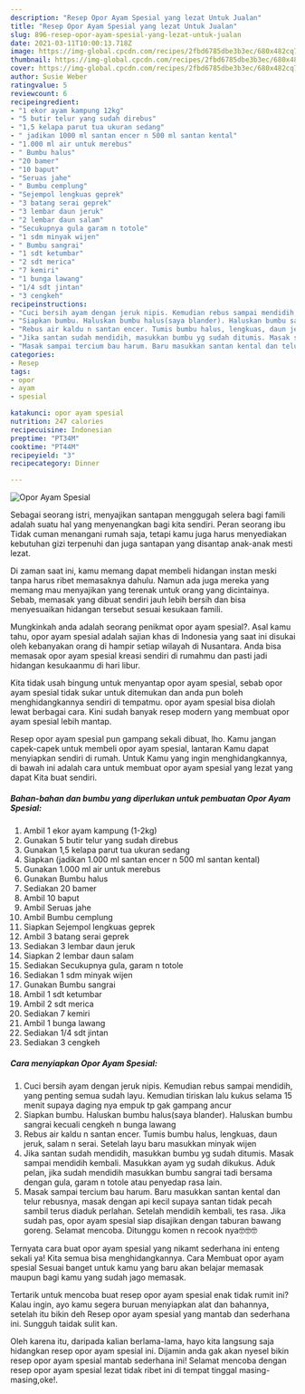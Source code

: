 ```yaml
---
description: "Resep Opor Ayam Spesial yang lezat Untuk Jualan"
title: "Resep Opor Ayam Spesial yang lezat Untuk Jualan"
slug: 896-resep-opor-ayam-spesial-yang-lezat-untuk-jualan
date: 2021-03-11T10:00:13.718Z
image: https://img-global.cpcdn.com/recipes/2fbd6785dbe3b3ec/680x482cq70/opor-ayam-spesial-foto-resep-utama.jpg
thumbnail: https://img-global.cpcdn.com/recipes/2fbd6785dbe3b3ec/680x482cq70/opor-ayam-spesial-foto-resep-utama.jpg
cover: https://img-global.cpcdn.com/recipes/2fbd6785dbe3b3ec/680x482cq70/opor-ayam-spesial-foto-resep-utama.jpg
author: Susie Weber
ratingvalue: 5
reviewcount: 6
recipeingredient:
- "1 ekor ayam kampung 12kg"
- "5 butir telur yang sudah direbus"
- "1,5 kelapa parut tua ukuran sedang"
- " jadikan 1000 ml santan encer n 500 ml santan kental"
- "1.000 ml air untuk merebus"
- " Bumbu halus"
- "20 bamer"
- "10 baput"
- "Seruas jahe"
- " Bumbu cemplung"
- "Sejempol lengkuas geprek"
- "3 batang serai geprek"
- "3 lembar daun jeruk"
- "2 lembar daun salam"
- "Secukupnya gula garam n totole"
- "1 sdm minyak wijen"
- " Bumbu sangrai"
- "1 sdt ketumbar"
- "2 sdt merica"
- "7 kemiri"
- "1 bunga lawang"
- "1/4 sdt jintan"
- "3 cengkeh"
recipeinstructions:
- "Cuci bersih ayam dengan jeruk nipis. Kemudian rebus sampai mendidih, yang penting semua sudah layu. Kemudian tiriskan lalu kukus selama 15 menit supaya daging nya empuk tp gak gampang ancur"
- "Siapkan bumbu. Haluskan bumbu halus(saya blander). Haluskan bumbu sangrai kecuali cengkeh n bunga lawang"
- "Rebus air kaldu n santan encer. Tumis bumbu halus, lengkuas, daun jeruk, salam n serai. Setelah layu baru masukkan minyak wijen"
- "Jika santan sudah mendidih, masukkan bumbu yg sudah ditumis. Masak sampai mendidih kembali. Masukkan ayam yg sudah dikukus. Aduk pelan, jika sudah mendidih masukkan bumbu sangrai tadi bersama dengan gula, garam n totole atau penyedap rasa lain."
- "Masak sampai tercium bau harum. Baru masukkan santan kental dan telur rebusnya, masak dengan api kecil supaya santan tidak pecah sambil terus diaduk perlahan. Setelah mendidih kembali, tes rasa. Jika sudah pas, opor ayam spesial siap disajikan dengan taburan bawang goreng. Selamat mencoba. Ditunggu komen n recook nya🤓🤓🤓"
categories:
- Resep
tags:
- opor
- ayam
- spesial

katakunci: opor ayam spesial 
nutrition: 247 calories
recipecuisine: Indonesian
preptime: "PT34M"
cooktime: "PT44M"
recipeyield: "3"
recipecategory: Dinner

---
```



![Opor Ayam Spesial](https://img-global.cpcdn.com/recipes/2fbd6785dbe3b3ec/680x482cq70/opor-ayam-spesial-foto-resep-utama.jpg)

Sebagai seorang istri, menyajikan santapan menggugah selera bagi famili adalah suatu hal yang menyenangkan bagi kita sendiri. Peran seorang ibu Tidak cuman menangani rumah saja, tetapi kamu juga harus menyediakan kebutuhan gizi terpenuhi dan juga santapan yang disantap anak-anak mesti lezat.

Di zaman  saat ini, kamu memang dapat membeli hidangan instan meski tanpa harus ribet memasaknya dahulu. Namun ada juga mereka yang memang mau menyajikan yang terenak untuk orang yang dicintainya. Sebab, memasak yang dibuat sendiri jauh lebih bersih dan bisa menyesuaikan hidangan tersebut sesuai kesukaan famili. 



Mungkinkah anda adalah seorang penikmat opor ayam spesial?. Asal kamu tahu, opor ayam spesial adalah sajian khas di Indonesia yang saat ini disukai oleh kebanyakan orang di hampir setiap wilayah di Nusantara. Anda bisa memasak opor ayam spesial kreasi sendiri di rumahmu dan pasti jadi hidangan kesukaanmu di hari libur.

Kita tidak usah bingung untuk menyantap opor ayam spesial, sebab opor ayam spesial tidak sukar untuk ditemukan dan anda pun boleh menghidangkannya sendiri di tempatmu. opor ayam spesial bisa diolah lewat berbagai cara. Kini sudah banyak resep modern yang membuat opor ayam spesial lebih mantap.

Resep opor ayam spesial pun gampang sekali dibuat, lho. Kamu jangan capek-capek untuk membeli opor ayam spesial, lantaran Kamu dapat menyiapkan sendiri di rumah. Untuk Kamu yang ingin menghidangkannya, di bawah ini adalah cara untuk membuat opor ayam spesial yang lezat yang dapat Kita buat sendiri.

<!--inarticleads1-->

##### Bahan-bahan dan bumbu yang diperlukan untuk pembuatan Opor Ayam Spesial:

1. Ambil 1 ekor ayam kampung (1-2kg)
1. Gunakan 5 butir telur yang sudah direbus
1. Gunakan 1,5 kelapa parut tua ukuran sedang
1. Siapkan  (jadikan 1.000 ml santan encer n 500 ml santan kental)
1. Gunakan 1.000 ml air untuk merebus
1. Gunakan  Bumbu halus
1. Sediakan 20 bamer
1. Ambil 10 baput
1. Ambil Seruas jahe
1. Ambil  Bumbu cemplung
1. Siapkan Sejempol lengkuas geprek
1. Ambil 3 batang serai geprek
1. Sediakan 3 lembar daun jeruk
1. Siapkan 2 lembar daun salam
1. Sediakan Secukupnya gula, garam n totole
1. Sediakan 1 sdm minyak wijen
1. Gunakan  Bumbu sangrai
1. Ambil 1 sdt ketumbar
1. Ambil 2 sdt merica
1. Sediakan 7 kemiri
1. Ambil 1 bunga lawang
1. Sediakan 1/4 sdt jintan
1. Sediakan 3 cengkeh




<!--inarticleads2-->

##### Cara menyiapkan Opor Ayam Spesial:

1. Cuci bersih ayam dengan jeruk nipis. Kemudian rebus sampai mendidih, yang penting semua sudah layu. Kemudian tiriskan lalu kukus selama 15 menit supaya daging nya empuk tp gak gampang ancur
1. Siapkan bumbu. Haluskan bumbu halus(saya blander). Haluskan bumbu sangrai kecuali cengkeh n bunga lawang
1. Rebus air kaldu n santan encer. Tumis bumbu halus, lengkuas, daun jeruk, salam n serai. Setelah layu baru masukkan minyak wijen
1. Jika santan sudah mendidih, masukkan bumbu yg sudah ditumis. Masak sampai mendidih kembali. Masukkan ayam yg sudah dikukus. Aduk pelan, jika sudah mendidih masukkan bumbu sangrai tadi bersama dengan gula, garam n totole atau penyedap rasa lain.
1. Masak sampai tercium bau harum. Baru masukkan santan kental dan telur rebusnya, masak dengan api kecil supaya santan tidak pecah sambil terus diaduk perlahan. Setelah mendidih kembali, tes rasa. Jika sudah pas, opor ayam spesial siap disajikan dengan taburan bawang goreng. Selamat mencoba. Ditunggu komen n recook nya🤓🤓🤓




Ternyata cara buat opor ayam spesial yang nikamt sederhana ini enteng sekali ya! Kita semua bisa menghidangkannya. Cara Membuat opor ayam spesial Sesuai banget untuk kamu yang baru akan belajar memasak maupun bagi kamu yang sudah jago memasak.

Tertarik untuk mencoba buat resep opor ayam spesial enak tidak rumit ini? Kalau ingin, ayo kamu segera buruan menyiapkan alat dan bahannya, setelah itu bikin deh Resep opor ayam spesial yang mantab dan sederhana ini. Sungguh taidak sulit kan. 

Oleh karena itu, daripada kalian berlama-lama, hayo kita langsung saja hidangkan resep opor ayam spesial ini. Dijamin anda gak akan nyesel bikin resep opor ayam spesial mantab sederhana ini! Selamat mencoba dengan resep opor ayam spesial lezat tidak ribet ini di tempat tinggal masing-masing,oke!.

